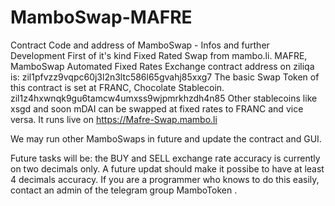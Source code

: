 # MamboSwap-MAFRE
Contract Code and address of MamboSwap - Infos and further Development
First of it's kind Fixed Rated Swap from mambo.li.
MAFRE, MamboSwap Automated Fixed Rates Exchange contract address on ziliqa is:
zil1pfvzz9vqpc60j3l2n3ltc586l65gvahj85xxg7
The basic Swap Token of this contract is set at FRANC, Chocolate Stablecoin.
zil1z4hxwnqk9gu6tamcw4umxss9wjpmrkhzdh4n85
Other stablecoins like xsgd and soon mDAI can be swapped at fixed rates to FRANC and vice versa.
It runs live on https://Mafre-Swap.mambo.li 

We may run other MamboSwaps in future and update the contract and GUI.

Future tasks will be: the BUY and SELL exchange rate accuracy is currently on two decimals only. 
A future updat should make it possibe to have at least 4 decimals accuracy.
If you are a programmer who knows to do this easily, 
contact an admin of the telegram group MamboToken .
